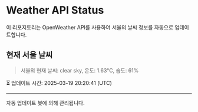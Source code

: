 
# Weather API Status

이 리포지토리는 OpenWeather API를 사용하여 서울의 날씨 정보를 자동으로 업데이트합니다.

## 현재 서울 날씨
> 서울의 현재 날씨: clear sky, 온도: 1.63°C, 습도: 61%

⏳ 업데이트 시간: 2025-03-19 20:20:41 (UTC)

---
자동 업데이트 봇에 의해 관리됩니다.
